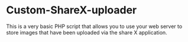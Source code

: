 # Custom-ShareX-uploader
This is a very basic PHP script that allows you to use your web server to store images that have been uploaded via the share X application.
